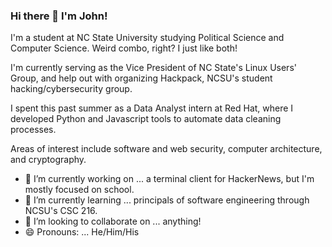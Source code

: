 ### Hi there 👋 I'm John!

I'm a student at NC State University studying Political Science and Computer Science. Weird combo, right? I just like both!

I'm currently serving as the Vice President of NC State's Linux Users' Group, and help out with organizing Hackpack, NCSU's student hacking/cybersecurity group.

I spent this past summer as a Data Analyst intern at Red Hat, where I developed Python and Javascript tools to automate data cleaning processes.

Areas of interest include software and web security, computer architecture, and cryptography.

- 🔭 I’m currently working on ... a terminal client for HackerNews, but I'm mostly focused on school.
- 🌱 I’m currently learning ... principals of software engineering through NCSU's CSC 216.
- 👯 I’m looking to collaborate on ... anything!
- 😄 Pronouns: ... He/Him/His

